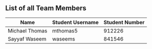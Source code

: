## List of all Team Members

| Name                | Student Username  | Student Number | 
| ------------------- | ----------------- | -------------- |
| Michael Thomas      | mthomas5          | 912226         | 
| Sayyaf Waseem       | waseems           | 841546
